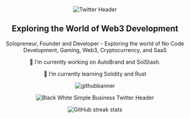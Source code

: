 <div align="center">

  ![Twitter Header](https://github.com/user-attachments/assets/791907c1-7da4-48c6-a518-e897fcb4b5fa)

<div align="center">
<h2>Exploring the World of Web3 Development</h2>
<p>Solopreneur, Founder and  Developer  - Exploring the world of No Code Development, Gaming, Web3, Cryptocurrency, and SaaS</p>



<p>🔭 I’m currently working on AutoBrand and SolStash.</p> 
<p>🌱 I’m currently learning Solidity and Rust</p>




<p align="center">

![githubbanner](https://github.com/user-attachments/assets/90262065-5d53-4f75-8281-7a075f325e1e)


![Black White Simple Business Twitter Header](https://github.com/user-attachments/assets/7e1805eb-abd4-42a7-b5bd-60f50baa0f90)

</p>





![GitHub streak stats](https://streak-stats.demolab.com/?user=CarterNoCodes)  

</div 

